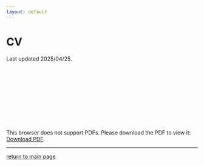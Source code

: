 ```yaml
---
layout: default
---
```


# CV 
Last updated 2025/04/25.

<object data="./assets/pdf/CV_20250425.pdf" type="application/pdf" width="700px" height="700px">
    <embed src="./assets/pdf/CV_20250425.pdf">
        <p>This browser does not support PDFs. Please download the PDF to view it: <a href="./assets/pdf/CV_20250425.pdf">Download PDF</a>.</p>
    </embed>
</object>

* * *

[return to main page](./)
